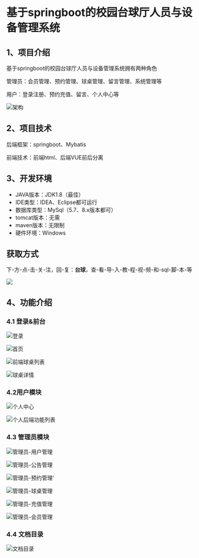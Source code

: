 # 基于springboot的校园台球厅人员与设备管理系统



## 1、项目介绍

基于springboot的校园台球厅人员与设备管理系统拥有两种角色

管理员：会员管理、预约管理、球桌管理、留言管理、系统管理等

用户：登录注册、预约充值、留言、个人中心等

![架构](https://www.codeshop.fun/Typora-Images/202409112105469.jpg)

## 2、项目技术

后端框架：springboot、Mybatis

前端技术：前端html、后端VUE前后分离

## 3、开发环境

- JAVA版本：JDK1.8（最佳）
- IDE类型：IDEA、Eclipse都可运行
- 数据库类型：MySql（5.7、8.x版本都可） 
- tomcat版本：无需
- maven版本：无限制
- 硬件环境：Windows
## 获取方式
下-方-点-击-关-注，回-复：**台球**，查-看-导-入-教-程-视-频-和-sql-脚-本-等

 ![](https://www.codeshop.fun/Typora-Images/202205281253739.png)

## 4、功能介绍

### 4.1 登录&前台

![登录](https://www.codeshop.fun/Typora-Images/202409112105349.jpg)

![首页](https://www.codeshop.fun/Typora-Images/202409112105701.jpg)

![前端球桌列表](https://www.codeshop.fun/Typora-Images/202409112106398.jpg)

![球桌详情](https://www.codeshop.fun/Typora-Images/202409112106694.jpg)

### 4.2用户模块

![个人中心](https://www.codeshop.fun/Typora-Images/202409112106650.jpg)

![个人后端功能列表](https://www.codeshop.fun/Typora-Images/202409112106118.jpg)

### 4.3 管理员模块

![管理员-用户管理](https://www.codeshop.fun/Typora-Images/202409112106338.jpg)

![管理员-公告管理](https://www.codeshop.fun/Typora-Images/202409112106383.jpg)

![管理员-预约管理‘](https://www.codeshop.fun/Typora-Images/202409112106410.jpg)

![管理员-球桌管理](https://www.codeshop.fun/Typora-Images/202409112106467.jpg)

![管理员-充值管理](https://www.codeshop.fun/Typora-Images/202409112106438.jpg)

![管理员-会员管理](https://www.codeshop.fun/Typora-Images/202409112106497.jpg)

### 4.4 文档目录

![文档目录](https://www.codeshop.fun/Typora-Images/202409112105318.jpg)

